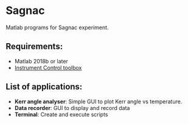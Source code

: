 # Sagnac
Matlab programs for Sagnac experiment. 

## Requirements:
* Matlab 2018b or later
* [Instrument Control toolbox](https://www.mathworks.com/products/instrument.html)

## List of applications:

* **Kerr angle analyser**:
Simple GUI to plot Kerr angle vs temperature.
* **Data recorder**: GUI to display and record data
* **Terminal**: Create and execute scripts
